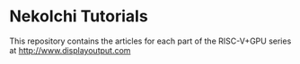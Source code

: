# NekoIchi Tutorials

This repository contains the articles for each part of the RISC-V+GPU series at http://www.displayoutput.com
